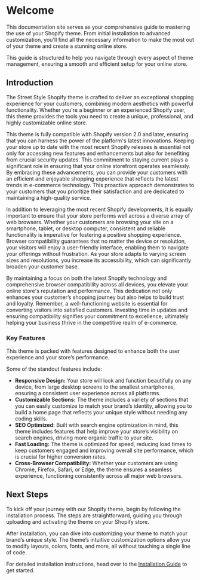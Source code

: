 # Welcome

This documentation site serves as your comprehensive guide to mastering the use of your Shopify theme. From initial installation to advanced customization, you'll find all the necessary information to make the most out of your theme and create a stunning online store.

This guide is structured to help you navigate through every aspect of theme management, ensuring a smooth and efficient setup for your online store.

## Introduction <!-- {docsify-ignore} -->

The Street Style Shopify theme is crafted to deliver an exceptional shopping experience for your customers, combining modern aesthetics with powerful functionality. Whether you're a beginner or an experienced Shopify user, this theme provides the tools you need to create a unique, professional, and highly customizable online store.

This theme is fully compatible with Shopify version 2.0 and later, ensuring that you can harness the power of the platform's latest innovations. Keeping your store up to date with the most recent Shopify releases is essential not only for accessing new features and enhancements but also for benefiting from crucial security updates. This commitment to staying current plays a significant role in ensuring that your online storefront operates seamlessly. By embracing these advancements, you can provide your customers with an efficient and enjoyable shopping experience that reflects the latest trends in e-commerce technology. This proactive approach demonstrates to your customers that you prioritize their satisfaction and are dedicated to maintaining a high-quality service.

In addition to leveraging the most recent Shopify developments, it is equally important to ensure that your store performs well across a diverse array of web browsers. Whether your customers are browsing your site on a smartphone, tablet, or desktop computer, consistent and reliable functionality is imperative for fostering a positive shopping experience. Browser compatibility guarantees that no matter the device or resolution, your visitors will enjoy a user-friendly interface, enabling them to navigate your offerings without frustration. As your store adapts to varying screen sizes and resolutions, you increase its accessibility, which can significantly broaden your customer base.

By maintaining a focus on both the latest Shopify technology and comprehensive browser compatibility across all devices, you elevate your online store's reputation and performance. This dedication not only enhances your customer’s shopping journey but also helps to build trust and loyalty. Remember, a well-functioning website is essential for converting visitors into satisfied customers. Investing time in updates and ensuring compatibility signifies your commitment to excellence, ultimately helping your business thrive in the competitive realm of e-commerce.

### Key Features <!-- {docsify-ignore} -->

This theme is packed with features designed to enhance both the user experience and your store’s performance.

Some of the standout features include:

- **Responsive Design:** Your store will look and function beautifully on any device, from large desktop screens to the smallest smartphones, ensuring a consistent user experience across all platforms.
- **Customizable Sections:** The theme includes a variety of sections that you can easily customize to match your brand’s identity, allowing you to build a home page that reflects your unique style without needing any coding skills.
- **SEO Optimized:** Built with search engine optimization in mind, this theme includes features that help improve your store’s visibility on search engines, driving more organic traffic to your site.
- **Fast Loading:** The theme is optimized for speed, reducing load times to keep customers engaged and improving overall site performance, which is crucial for higher conversion rates.
- **Cross-Browser Compatibility:** Whether your customers are using Chrome, Firefox, Safari, or Edge, the theme ensures a seamless experience, functioning consistently across all major web browsers.

## Next Steps <!-- {docsify-ignore} -->

To kick off your journey with our Shopify theme, begin by following the installation process. The steps are straightforward, guiding you through uploading and activating the theme on your Shopify store.

After installation, you can dive into customizing your theme to match your brand’s unique style. The theme’s intuitive customization options allow you to modify layouts, colors, fonts, and more, all without touching a single line of code.

For detailed installation instructions, head over to the [Installation Guide](installation.md) to get started.
